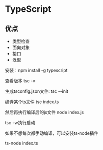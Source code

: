 # TypeScript

## 优点

+ 类型检查
+ 面向对象
+ 接口
+ 泛型 


安装：npm install -g typescript

查看版本 tsc -v

生成tsconfig.json文件: tsc --init

编译某个ts文件  tsc index.ts

然后再执行编译后的js文件 node index.js

tsc -w执行启动


如果不想每次都手动编译，可以安装ts-node插件

ts-node index.ts

